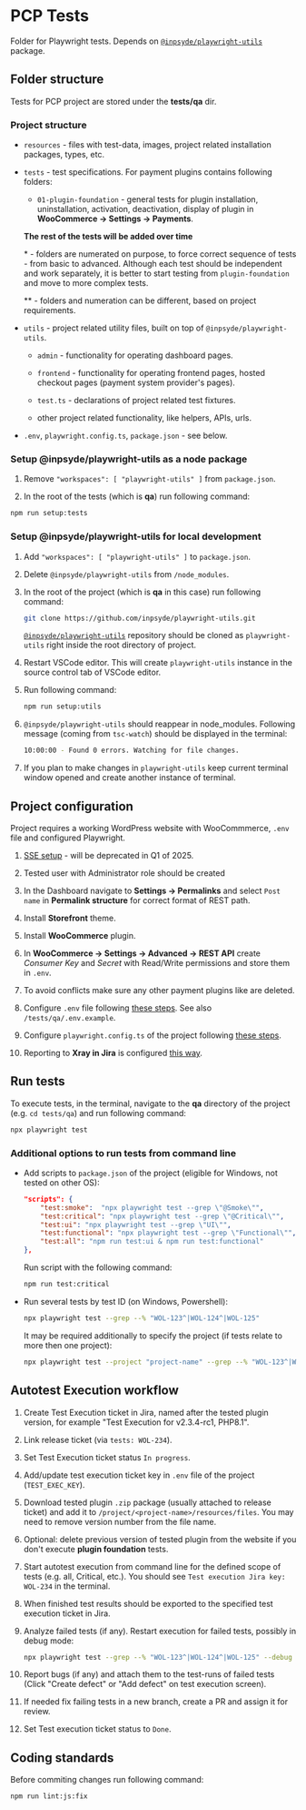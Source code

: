 # PCP Tests

Folder for Playwright tests. Depends on [`@inpsyde/playwright-utils`](https://github.com/inpsyde/playwright-utils) package.

## Folder structure

Tests for PCP project are stored under the __tests/qa__ dir.

### Project structure

- `resources` - files with test-data, images, project related installation packages, types, etc.

- `tests` - test specifications. For payment plugins contains following folders:
	
	- `01-plugin-foundation` - general tests for plugin installation, uninstallation, activation, deactivation, display of plugin in __WooCommerce -> Settings -> Payments__.

	__The rest of the tests will be added over time__

	\* - folders are numerated on purpose, to force correct sequence of tests - from basic to advanced. Although each test should be independent and work separately, it is better to start testing from `plugin-foundation` and move to more complex tests.

	\*\* - folders and numeration can be different, based on project requirements.

- `utils` - project related utility files, built on top of `@inpsyde/playwright-utils`.

	- `admin` - functionality for operating dashboard pages.

	- `frontend` - functionality for operating frontend pages, hosted checkout pages (payment system provider's pages).

	- `test.ts` - declarations of project related test fixtures.

	- other project related functionality, like helpers, APIs, urls.

- `.env`, `playwright.config.ts`, `package.json` - see below.

### Setup @inpsyde/playwright-utils as a node package

1. Remove `"workspaces": [ "playwright-utils" ]` from `package.json`.

2. In the root of the tests (which is __qa__) run following command:

```bash
npm run setup:tests
```

### Setup @inpsyde/playwright-utils for local development

1. Add `"workspaces": [ "playwright-utils" ]` to `package.json`.

2. Delete `@inpsyde/playwright-utils` from `/node_modules`.

3. In the root of the project (which is __qa__ in this case) run following command:

	```bash
	git clone https://github.com/inpsyde/playwright-utils.git
	```

	[`@inpsyde/playwright-utils`](https://github.com/inpsyde/playwright-utils) repository should be cloned as `playwright-utils` right inside the root directory of project.

4. Restart VSCode editor. This will create `playwright-utils` instance in the source control tab of VSCode editor.

5. Run following command:

	```bash
	npm run setup:utils
	```

6. `@inpsyde/playwright-utils` should reappear in node_modules. Following message (coming from `tsc-watch`) should be displayed in the terminal:

	```bash
	10:00:00 - Found 0 errors. Watching for file changes.
	```

7. If you plan to make changes in `playwright-utils` keep current terminal window opened and create another instance of terminal.

## Project configuration

Project requires a working WordPress website with WooCommmerce, `.env` file and configured Playwright.

1. [SSE setup](https://inpsyde.atlassian.net/wiki/spaces/AT/pages/3175907370/Self+Service+WordPress+Environment) - will be deprecated in Q1 of 2025.

2. Tested user with Administrator role should be created
  
2. In the Dashboard navigate to __Settings -> Permalinks__ and select `Post name` in __Permalink structure__ for correct format of REST path.

3. Install __Storefront__ theme.
   
4. Install __WooCommerce__ plugin.

5. In __WooCommerce -> Settings -> Advanced -> REST API__ create _Consumer Key_ and _Secret_ with Read/Write permissions and store them in `.env`.

6. To avoid conflicts make sure any other payment plugins like are deleted.

7. Configure `.env` file following [these steps](https://github.com/inpsyde/playwright-utils?tab=readme-ov-file#env-variables). See also `/tests/qa/.env.example`.

8. Configure `playwright.config.ts` of the project following [these steps](https://github.com/inpsyde/playwright-utils?tab=readme-ov-file#playwright-configuration).

9. Reporting to __Xray in Jira__ is configured [this way](https://github.com/inpsyde/playwright-utils/blob/main/docs/test-report-api/report-to-xray.md).

## Run tests

To execute tests, in the terminal, navigate to the __qa__ directory of the project (e.g. `cd tests/qa`) and run following command:

```bash
npx playwright test
```

### Additional options to run tests from command line

- Add scripts to `package.json` of the project (eligible for Windows, not tested on other OS):

	```json
	"scripts": {
		"test:smoke":  "npx playwright test --grep \"@Smoke\"",
		"test:critical": "npx playwright test --grep \"@Critical\"",
		"test:ui": "npx playwright test --grep \"UI\"",
		"test:functional": "npx playwright test --grep \"Functional\"",
		"test:all": "npm run test:ui & npm run test:functional"
	},
	```

	Run script with the following command:

	```bash
	npm run test:critical
	```

- Run several tests by test ID (on Windows, Powershell):

	```bash
	npx playwright test --grep --% "WOL-123^|WOL-124^|WOL-125"
	```

	It may be required additionally to specify the project (if tests relate to more then one project):

	```bash
	npx playwright test --project "project-name" --grep --% "WOL-123^|WOL-124^|WOL-125"
	```

## Autotest Execution workflow

1. Create Test Execution ticket in Jira, named after the tested plugin version, for example "Test Execution for v2.3.4-rc1, PHP8.1".

2. Link release ticket (via `tests: WOL-234`).

3. Set Test Execution ticket status `In progress`.

4. Add/update test execution ticket key in `.env` file of the project (`TEST_EXEC_KEY`).

5. Download tested plugin `.zip` package (usually attached to release ticket) and add it to `/project/<project-name>/resources/files`. You may need to remove version number from the file name.

6. Optional: delete previous version of tested plugin from the website if you don't execute __plugin foundation__ tests.

7. Start autotest execution from command line for the defined scope of tests (e.g. all, Critical, etc.). You should see `Test execution Jira key: WOL-234` in the terminal.

8. When finished test results should be exported to the specified test execution ticket in Jira.

9. Analyze failed tests (if any). Restart execution for failed tests, possibly in debug mode:

	```bash
	npx playwright test --grep --% "WOL-123^|WOL-124^|WOL-125" --debug
	```

10. Report bugs (if any) and attach them to the test-runs of failed tests (Click "Create defect" or "Add defect" on test execution screen).

11. If needed fix failing tests in a new branch, create a PR and assign it for review.

12. Set Test execution ticket status to `Done`.

## Coding standards

Before commiting changes run following command:

```bash
npm run lint:js:fix
```
